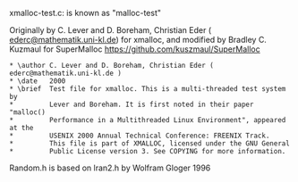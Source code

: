 xmalloc-test.c: is known as "malloc-test"

Originally by C. Lever and D. Boreham, Christian Eder ( ederc@mathematik.uni-kl.de) for xmalloc,
and modified by Bradley C. Kuzmaul for SuperMalloc <https://github.com/kuszmaul/SuperMalloc>

```
* \author C. Lever and D. Boreham, Christian Eder ( ederc@mathematik.uni-kl.de )
* \date   2000
* \brief  Test file for xmalloc. This is a multi-threaded test system by
*         Lever and Boreham. It is first noted in their paper "malloc()
*         Performance in a Multithreaded Linux Environment", appeared at the
*         USENIX 2000 Annual Technical Conference: FREENIX Track.
*         This file is part of XMALLOC, licensed under the GNU General
*         Public License version 3. See COPYING for more information.
```

Random.h is based on lran2.h by Wolfram Gloger 1996
